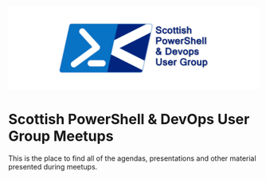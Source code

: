 ![Scottish PowerShell and DevOps User Group Logo](/scotpsug-logo.png)
# Scottish PowerShell & DevOps User Group Meetups

This is the place to find all of the agendas, presentations and other material presented during meetups.
